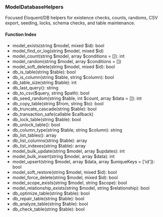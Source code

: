 ### ModelDatabaseHelpers

Focused Eloquent/DB helpers for existence checks, counts, randoms, CSV export, seeding, locks, schema checks, and table maintenance.

#### Function Index

- model_exists(string $model, mixed $id): bool
- model_find_or_log(string $model, mixed $id)
- model_count(string $model, array $conditions = []): int
- model_random(string $model, array $conditions = [])
- model_soft_delete(string $model, mixed $id): bool
- db_is_table(string $table): bool
- db_is_column(string $table, string $column): bool
- db_table_size(string $table): int
- db_last_query(): string
- db_to_csv($query, string $path): bool
- db_seed_random(string $table, int $count, array $data = []): int
- db_copy_table(string $from, string $to): bool
- db_truncate_cascade(string $table): bool
- db_transaction_safe(callable $callback)
- db_lock_table(string $table): bool
- db_unlock_table(): bool
- db_column_type(string $table, string $column): string
- db_list_tables(): array
- db_list_columns(string $table): array
- db_list_indexes(string $table): array
- model_bulk_update(string $model, array $updates): int
- model_bulk_insert(string $model, array $data): int
- model_upsert(string $model, array $data, array $uniqueKeys = ['id']): bool
- model_soft_restore(string $model, mixed $id): bool
- model_force_delete(string $model, mixed $id): bool
- model_scope_exists(string $model, string $scope): bool
- model_relationship_exists(string $model, string $relationship): bool
- db_optimize_table(string $table): bool
- db_repair_table(string $table): bool
- db_analyze_table(string $table): bool
- db_check_table(string $table): bool



